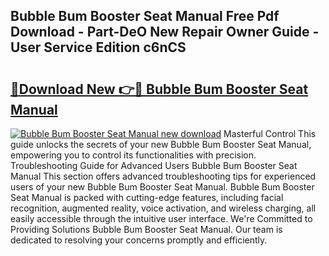 ## Bubble Bum Booster Seat Manual Free Pdf Download - Part-DeO New Repair Owner Guide - User Service Edition c6nCS

# <h2><a href="http://bc25932.oget.top/?id=Bubble+Bum+Booster+Seat+Manual">🔗Download New 👉🔴 Bubble Bum Booster Seat Manual</a></h2>

[![Bubble Bum Booster Seat Manual new download](https://i.imgur.com/5g1atiW.png)](http://bc25932.oget.top/?id=Bubble+Bum+Booster+Seat+Manual)
Masterful Control This guide unlocks the secrets of your new Bubble Bum Booster Seat Manual, empowering you to control its functionalities with precision. Troubleshooting Guide for Advanced Users Bubble Bum Booster Seat Manual This section offers advanced troubleshooting tips for experienced users of your new Bubble Bum Booster Seat Manual. Bubble Bum Booster Seat Manual is packed with cutting-edge features, including facial recognition, augmented reality, voice activation, and wireless charging, all easily accessible through the intuitive user interface. We're Committed to Providing Solutions Bubble Bum Booster Seat Manual. Our team is dedicated to resolving your concerns promptly and efficiently.
